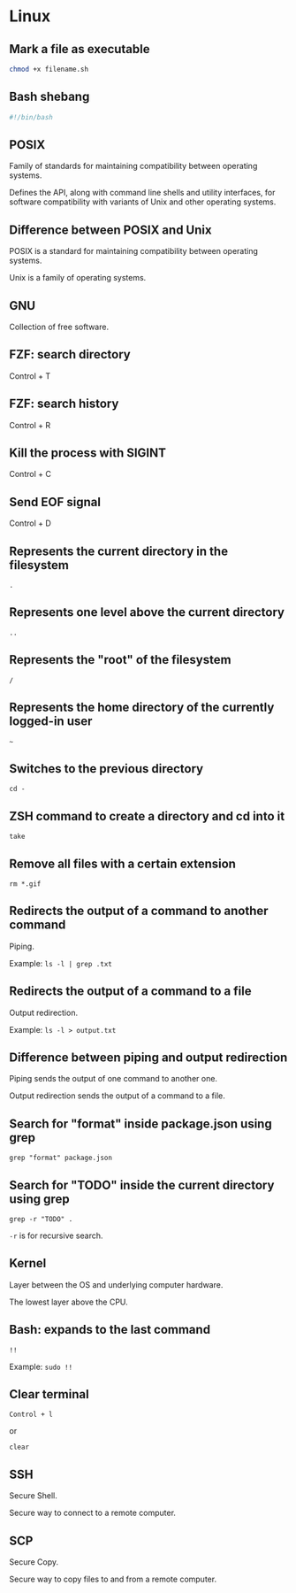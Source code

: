 # Linux

## Mark a file as executable

```bash
chmod +x filename.sh
```

## Bash shebang

```bash
#!/bin/bash
```

## POSIX

Family of standards for maintaining compatibility between operating systems.

Defines the API, along with command line shells and utility interfaces, for software compatibility with variants of Unix
and other operating systems.

## Difference between POSIX and Unix

POSIX is a standard for maintaining compatibility between operating systems.

Unix is a family of operating systems.

## GNU

Collection of free software.

## FZF: search directory

Control + T

## FZF: search history

Control + R

## Kill the process with SIGINT

Control + C

## Send EOF signal

Control + D

## Represents the current directory in the filesystem

`.`

## Represents one level above the current directory

`..`

## Represents the "root" of the filesystem

`/`

## Represents the home directory of the currently logged-in user

`~`

## Switches to the previous directory

`cd -`

## ZSH command to create a directory and cd into it

`take`

## Remove all files with a certain extension

`rm *.gif`

## Redirects the output of a command to another command

Piping.

Example: `ls -l | grep .txt`

## Redirects the output of a command to a file

Output redirection.

Example: `ls -l > output.txt`

## Difference between piping and output redirection

Piping sends the output of one command to another one.

Output redirection sends the output of a command to a file.

## Search for "format" inside package.json using grep

`grep "format" package.json`

## Search for "TODO" inside the current directory using grep

`grep -r "TODO" .`

`-r` is for recursive search.

## Kernel

Layer between the OS and underlying computer hardware.

The lowest layer above the CPU.

## Bash: expands to the last command

`!!`

Example: `sudo !!`

## Clear terminal

`Control + l`

or

`clear`

## SSH

Secure Shell.

Secure way to connect to a remote computer.

## SCP

Secure Copy.

Secure way to copy files to and from a remote computer.
